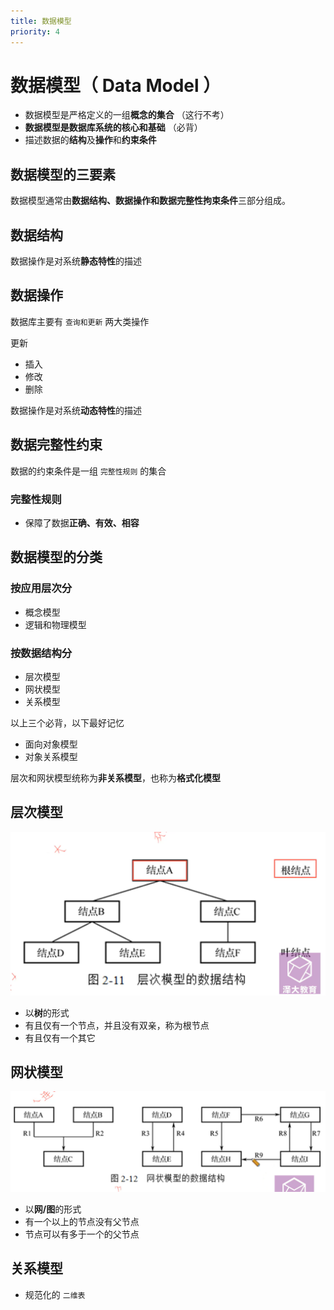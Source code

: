 ```yaml
---
title: 数据模型
priority: 4
---
```


# 数据模型（ Data Model ）

- 数据模型是严格定义的一组**概念的集合** （这行不考）
- **数据模型是数据库系统的核心和基础**  （必背）
- 描述数据的**结构**及**操作**和**约束条件**

## 数据模型的三要素

数据模型通常由**数据结构、数据操作和数据完整性拘束条件**三部分组成。

## 数据结构

数据操作是对系统**静态特性**的描述

## 数据操作

数据库主要有 `查询和更新` 两大类操作

更新

- 插入
- 修改
- 删除

数据操作是对系统**动态特性**的描述

## 数据完整性约束

数据的约束条件是一组 `完整性规则` 的集合

### 完整性规则

- 保障了数据**正确、有效、相容**

## 数据模型的分类

### 按应用层次分

- 概念模型
- 逻辑和物理模型

### 按数据结构分
- 层次模型
- 网状模型
- 关系模型

以上三个必背，以下最好记忆

- 面向对象模型
- 对象关系模型

层次和网状模型统称为**非关系模型**，也称为**格式化模型**

## 层次模型

![层次模型结构图](./image1.png)

- 以**树**的形式
- 有且仅有一个节点，并且没有双亲，称为根节点
- 有且仅有一个其它

## 网状模型

![网状模型结构图](./image2.png)

- 以**网/图**的形式
- 有一个以上的节点没有父节点
- 节点可以有多于一个的父节点

## 关系模型

- 规范化的 `二维表`
